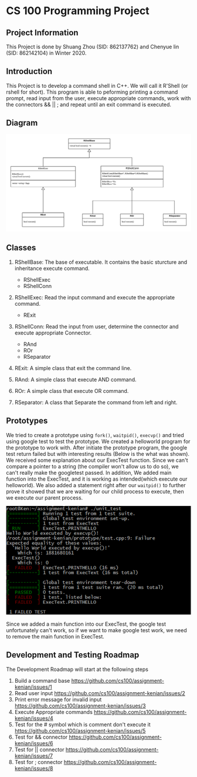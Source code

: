 # CS 100 Programming Project

## Project Information

This Project is done by Shuang Zhou (SID: 862137762) and Chenyue lin (SID: 862142104) in Winter 2020.

## Introduction

This Project is to develop a command shell in C++. We will call it R'Shell (or rshell for short). This program is able to peforming printing a command prompt, read input from the user, execute appropriate commands, work with the connectors && || ; and repeat until an exit command is executed.

## Diagram

![UML](./image/UML.png)

## Classes

1. RShellBase: The base of executable. It contains the basic sturcture and inheritance execute command.

   - RShellExec
   - RShellConn

2. RShellExec: Read the input command and execute the appropriate command.

   - RExit

3. RShellConn: Read the input from user, determine the connector and execute appropriate Connector.

   - RAnd
   - ROr
   - RSeparator

4. RExit: A simple class that exit the command line.
5. RAnd: A simple class that execute AND command.
6. ROr: A simple class that execute OR command.
7. RSeparator: A class that Separate the command from left and right.

## Prototypes

We tried to create a prototype using `fork()`, `waitpid()`, `execvp()` and tried using google test to test the prototype. We created a helloworld program for the prototype to work with. After initiate the prototype program, the google test return failed but with interesting results (Below is the what was shown). We received some explanation about our ExecTest function. Since we can't compare a pointer to a string (the compiler won't allow us to do so), we can't really make the googletest passed. In addition, We added main function into the ExecTest, and it is working as intended(which execute our helloworld). We also added a statement right after our `waitpid()` to further prove it showed that we are waiting for our child process to execute, then we execute our parent process.

![FailedTest](./image/FailedTest.png)

Since we added a main function into our ExecTest, the google test unfortunately can't work, so if we want to make google test work, we need to remove the main function in ExecTest.

## Development and Testing Roadmap

The Development Roadmap will start at the following steps

1. Build a command base <https://github.com/cs100/assignment-kenian/issues/1>
2. Read user input <https://github.com/cs100/assignment-kenian/issues/2>
3. Print error message for invalid input <https://github.com/cs100/assignment-kenian/issues/3>
4. Execute Appropriate commands <https://github.com/cs100/assignment-kenian/issues/4>
5. Test for the # symbol which is comment don't execute it <https://github.com/cs100/assignment-kenian/issues/5>
6. Test for && connector <https://github.com/cs100/assignment-kenian/issues/6>
7. Test for || connector <https://github.com/cs100/assignment-kenian/issues/7>
8. Test for ; connector <https://github.com/cs100/assignment-kenian/issues/8>
